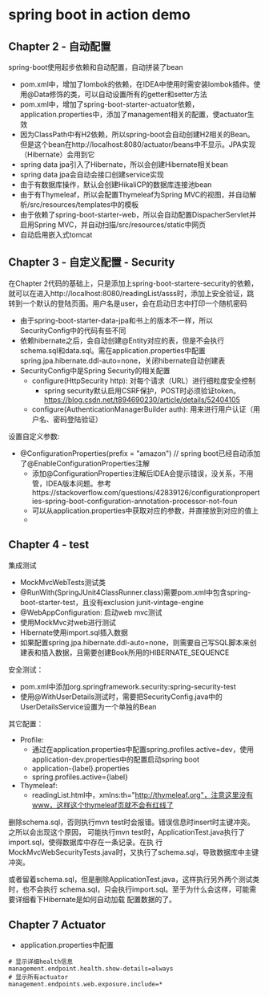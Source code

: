 # spring boot in action demo

## Chapter 2 - 自动配置

spring-boot使用起步依赖和自动配置，自动拼装了bean

- pom.xml中，增加了lombok的依赖，在IDEA中使用时需安装lombok插件。使用@Data修饰的类，可以自动设置所有的getter和setter方法
- pom.xml中，增加了spring-boot-starter-actuator依赖，application.properties中，添加了management相关的配置，使actuator生效
- 因为ClassPath中有H2依赖，所以spring-boot会自动创建H2相关的Bean。但是这个bean在http://localhost:8080/actuator/beans中不显示。JPA实现（Hibernate）会用到它
- spring data jpa引入了Hibernate，所以会创建Hibernate相关bean
- spring data jpa会自动会接口创建service实现
- 由于有数据库操作，默认会创建HikaliCP的数据库连接池bean
- 由于有Thymeleaf，所以会配置Thymeleaf为Spring MVC的视图，并自动解析/src/resources/templates中的模板
- 由于依赖了spring-boot-starter-web，所以会自动配置DispacherServlet并启用Spring MVC，并自动扫描/src/resources/static中网页
- 自动启用嵌入式tomcat

## Chapter 3 - 自定义配置 - Security

在Chapter 2代码的基础上，只是添加上spring-boot-startere-security的依赖，就可以在进入http://localhost:8080/readingList/asss时，添加上安全验证，跳转到一个默认的登陆页面。用户名是user，会在启动日志中打印一个随机密码

- 由于spring-boot-starter-data-jpa和书上的版本不一样，所以SecurityConfig中的代码有些不同
- 依赖hibernate之后，会自动创建@Entity对应的表，但是不会执行schema.sql和data.sql。需在application.properties中配置spring.jpa.hibernate.ddl-auto=none，关闭hibernate自动创建表
- SecurityConfig中是Spring Security的相关配置
  - configure(HttpSecurity http): 对每个请求（URL）进行细粒度安全控制
    - spring security默认启用CSRF保护，POST时必须验证token。 https://blog.csdn.net/t894690230/article/details/52404105
  - configure(AuthenticationManagerBuilder auth): 用来进行用户认证（用户名、密码登陆验证）
  
设置自定义参数:

- @ConfigurationProperties(prefix = "amazon") // spring boot已经自动添加了@EnableConfigurationProperties注解
  - 添加@ConfigurationProperties注解后IDEA会提示错误，没关系，不用管，IDEA版本问题。参考https://stackoverflow.com/questions/42839126/configurationproperties-spring-boot-configuration-annotation-processor-not-foun
  - 可以从application.properties中获取对应的参数，并直接放到对应的值上
  - 

## Chapter 4 - test

集成测试

- MockMvcWebTests测试类
- @RunWith(SpringJUnit4ClassRunner.class)需要pom.xml中包含spring-boot-starter-test，且没有exclusion junit-vintage-engine
- @WebAppConfiguration: 启动web mvc测试
- 使用MockMvc对web进行测试
- Hibernate使用import.sql插入数据
- 如果配置spring.jpa.hibernate.ddl-auto=none，则需要自己写SQL脚本来创建表和插入数据，且需要创建Book所用的HIBERNATE_SEQUENCE

安全测试：

- pom.xml中添加org.springframework.security:spring-security-test
- 使用@WithUserDetails测试时，需要把SecurityConfig.java中的UserDetailsService设置为一个单独的Bean

其它配置：

- Profile:
  - 通过在application.properties中配置spring.profiles.active=dev，使用application-dev.properties中的配置启动spring boot
  - application-{label}.properties
  - spring.profiles.active={label}
- Thymeleaf:
  - readingList.html中，xmlns:th="http://thymeleaf.org"，注意这里没有www，这样这个thymeleaf页就不会有红线了
  
删除schema.sql，否则执行mvn test时会报错。错误信息时insert时主键冲突。之所以会出现这个原因，
可能执行mvn test时，ApplicationTest.java执行了import.sql，使得数据库中存在一条记录。在执
行MockMvcWebSecurityTests.java时，又执行了schema.sql，导致数据库中主键冲突。

或者留着schema.sql，但是删除ApplicationTest.java，这样执行另外两个测试类时，也不会执行
schema.sql，只会执行import.sql。至于为什么会这样，可能需要详细看下Hibernate是如何自动加载
配置数据的了。

## Chapter 7 Actuator

- application.properties中配置

```properties
# 显示详细health信息
management.endpoint.health.show-details=always
# 显示所有actuator
management.endpoints.web.exposure.include=*
```
